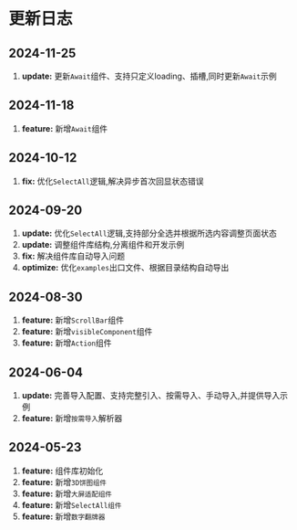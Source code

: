 <!--
 * @Author: wyk
 * @Date: 2024-09-23 09:21:38
 * @LastEditTime: 2024-11-25 10:26:02
 * @Description:
-->

# 更新日志

## 2024-11-25

1. **update:** 更新`Await`组件、支持只定义loading、插槽,同时更新`Await`示例

## 2024-11-18

1. **feature:** 新增`Await`组件

## 2024-10-12

1. **fix:** 优化`SelectAll`逻辑,解决异步首次回显状态错误

## 2024-09-20

1. **update:** 优化`SelectAll`逻辑,支持部分全选并根据所选内容调整页面状态
2. **update:** 调整组件库结构,分离组件和开发示例
3. **fix:** 解决组件库自动导入问题
4. **optimize:** 优化`examples`出口文件、根据目录结构自动导出

## 2024-08-30

1. **feature:** 新增`ScrollBar`组件
2. **feature:** 新增`visibleComponent`组件
3. **feature:** 新增`Action`组件

## 2024-06-04

1. **update:** 完善导入配置、支持完整引入、按需导入、手动导入,并提供导入示例
2. **feature:** 新增`按需导入`解析器

## 2024-05-23

1. **feature:** 组件库初始化
2. **feature:** 新增`3D饼图组件`
3. **feature:** 新增`大屏适配组件`
4. **feature:** 新增`SelectAll组件`
5. **feature:** 新增`数字翻牌器`
